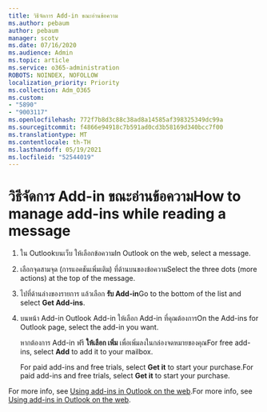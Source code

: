 ```yaml
---
title: วิธีจัดการ Add-in ขณะอ่านข้อความ
ms.author: pebaum
author: pebaum
manager: scotv
ms.date: 07/16/2020
ms.audience: Admin
ms.topic: article
ms.service: o365-administration
ROBOTS: NOINDEX, NOFOLLOW
localization_priority: Priority
ms.collection: Adm_O365
ms.custom:
- "5890"
- "9003117"
ms.openlocfilehash: 772f7b8d3c88c38ad8a14585af398325349dc99a
ms.sourcegitcommit: f4866e94918c7b591ad0cd3b58169d340bcc7f00
ms.translationtype: MT
ms.contentlocale: th-TH
ms.lasthandoff: 05/19/2021
ms.locfileid: "52544019"
---
```

# <a name="how-to-manage-add-ins-while-reading-a-message"></a><span data-ttu-id="07fc6-102">วิธีจัดการ Add-in ขณะอ่านข้อความ</span><span class="sxs-lookup"><span data-stu-id="07fc6-102">How to manage add-ins while reading a message</span></span>

1. <span data-ttu-id="07fc6-103">ใน Outlookบนเว็บ ให้เลือกข้อความ</span><span class="sxs-lookup"><span data-stu-id="07fc6-103">In Outlook on the web, select a message.</span></span>
    
2. <span data-ttu-id="07fc6-104">เลือกจุดสามจุด (การแอคชันเพิ่มเติม) ที่ด้านบนของข้อความ</span><span class="sxs-lookup"><span data-stu-id="07fc6-104">Select the three dots (more actions) at the top of the message.</span></span>

3. <span data-ttu-id="07fc6-105">ไปที่ด้านล่างของรายการ แล้วเลือก **รับ Add-in**</span><span class="sxs-lookup"><span data-stu-id="07fc6-105">Go to the bottom of the list and select **Get Add-ins**.</span></span>
    
4. <span data-ttu-id="07fc6-106">บนหน้า Add-in Outlook Add-in ให้เลือก Add-in ที่คุณต้องการ</span><span class="sxs-lookup"><span data-stu-id="07fc6-106">On the Add-ins for Outlook page, select the add-in you want.</span></span>
    
    <span data-ttu-id="07fc6-107">หากต้องการ Add-in ฟรี **ให้เลือก เพิ่ม** เพื่อเพิ่มลงในกล่องจดหมายของคุณ</span><span class="sxs-lookup"><span data-stu-id="07fc6-107">For free add-ins, select **Add** to add it to your mailbox.</span></span>
    
    <span data-ttu-id="07fc6-108">For paid add-ins and free trials, select **Get it** to start your purchase.</span><span class="sxs-lookup"><span data-stu-id="07fc6-108">For paid add-ins and free trials, select **Get it** to start your purchase.</span></span>
    
<span data-ttu-id="07fc6-109">For more info, see [Using add-ins in Outlook on the web](https://support.microsoft.com/office/using-add-ins-in-outlook-on-the-web-8f2ce816-5df4-44a5-958c-f7f9d6dabdce).</span><span class="sxs-lookup"><span data-stu-id="07fc6-109">For more info, see [Using add-ins in Outlook on the web](https://support.microsoft.com/office/using-add-ins-in-outlook-on-the-web-8f2ce816-5df4-44a5-958c-f7f9d6dabdce).</span></span>